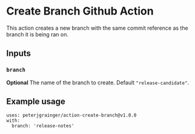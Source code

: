 # Create Branch Github Action

This action creates a new branch with the same commit reference as the branch it is being ran on.

## Inputs

### `branch`

**Optional** The name of the branch to create. Default `"release-candidate"`.

## Example usage

```
uses: peterjgrainger/action-create-branch@v1.0.0
with:
  branch: 'release-notes'
```
